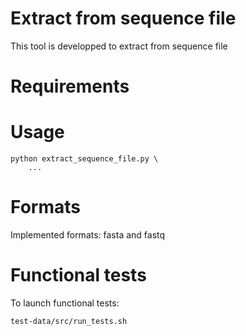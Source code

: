 Extract from sequence file
==========================

This tool is developped to extract from sequence file

# Requirements


# Usage

```
python extract_sequence_file.py \
    ...
```
# Formats

Implemented formats: fasta and fastq

# Functional tests

To launch functional tests:

```
test-data/src/run_tests.sh
```

